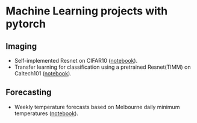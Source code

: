 # Machine Learning projects with pytorch

## Imaging
- Self-implemented Resnet on CIFAR10 ([notebook](https://github.com/amansinclair/ml/blob/master/ml/Cifar.ipynb)).
- Transfer learning for classification using a pretrained Resnet(TIMM) on Caltech101 ([notebook](https://github.com/amansinclair/ml/blob/master/ml/Caltech.ipynb)).

## Forecasting
- Weekly temperature forecasts based on Melbourne daily minimum temperatures ([notebook](https://github.com/amansinclair/ml/blob/master/ml/Melbourne.ipynb)).